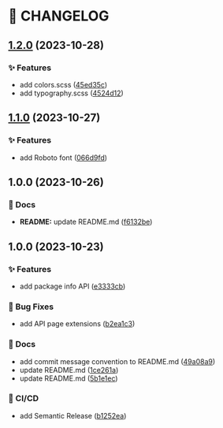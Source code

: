 # 🚦 CHANGELOG

## [1.2.0](https://github.com/HanSeongLee/newsletter-sign-up-form-with-success-message/compare/v1.1.0...v1.2.0) (2023-10-28)


### ✨ Features

* add colors.scss ([45ed35c](https://github.com/HanSeongLee/newsletter-sign-up-form-with-success-message/commit/45ed35c72bb9b9b58fbcf55b4646d78d9f550001))
* add typography.scss ([4524d12](https://github.com/HanSeongLee/newsletter-sign-up-form-with-success-message/commit/4524d12fa9ae898100a8f9d912b917a25445df4e))

## [1.1.0](https://github.com/HanSeongLee/newsletter-sign-up-form-with-success-message/compare/v1.0.0...v1.1.0) (2023-10-27)


### ✨ Features

* add Roboto font ([066d9fd](https://github.com/HanSeongLee/newsletter-sign-up-form-with-success-message/commit/066d9fda67db22cd41c2e0631359cd55b272b37e))

## 1.0.0 (2023-10-26)


### 📝 Docs

* **README:** update README.md ([f6132be](https://github.com/HanSeongLee/newsletter-sign-up-form-with-success-message/commit/f6132bea3d1e81f942534153d32c63c2b98a751d))

## 1.0.0 (2023-10-23)


### ✨ Features

* add package info API ([e3333cb](https://github.com/HanSeongLee/frontend-mentor-nextjs-ts-template/commit/e3333cb09e78062105cc1c0a78be551aef3c5cc9))


### 🐛 Bug Fixes

* add API page extensions ([b2ea1c3](https://github.com/HanSeongLee/frontend-mentor-nextjs-ts-template/commit/b2ea1c30324ed831a5bf0255de753734a2385e50))


### 📝 Docs

* add commit message convention to README.md ([49a08a9](https://github.com/HanSeongLee/frontend-mentor-nextjs-ts-template/commit/49a08a98e994284d870e1ab0dcd489ba8344e13f))
* update README.md ([1ce261a](https://github.com/HanSeongLee/frontend-mentor-nextjs-ts-template/commit/1ce261a83960f133c42c11d021f317c05811be66))
* update README.md ([5b1e1ec](https://github.com/HanSeongLee/frontend-mentor-nextjs-ts-template/commit/5b1e1ecce38b65cba53eca60776c7a4495fd3988))


### 💫 CI/CD

* add Semantic Release ([b1252ea](https://github.com/HanSeongLee/frontend-mentor-nextjs-ts-template/commit/b1252eab37034594d9d94a4a4953d89d70244f4e))
